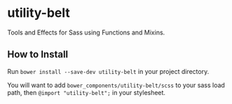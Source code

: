 # utility-belt

Tools and Effects for Sass using Functions and Mixins.

## How to Install

Run `bower install --save-dev utility-belt` in your project directory.

You will want to add `bower_components/utility-belt/scss` to your sass load path, then `@import "utility-belt";` in your stylesheet.
